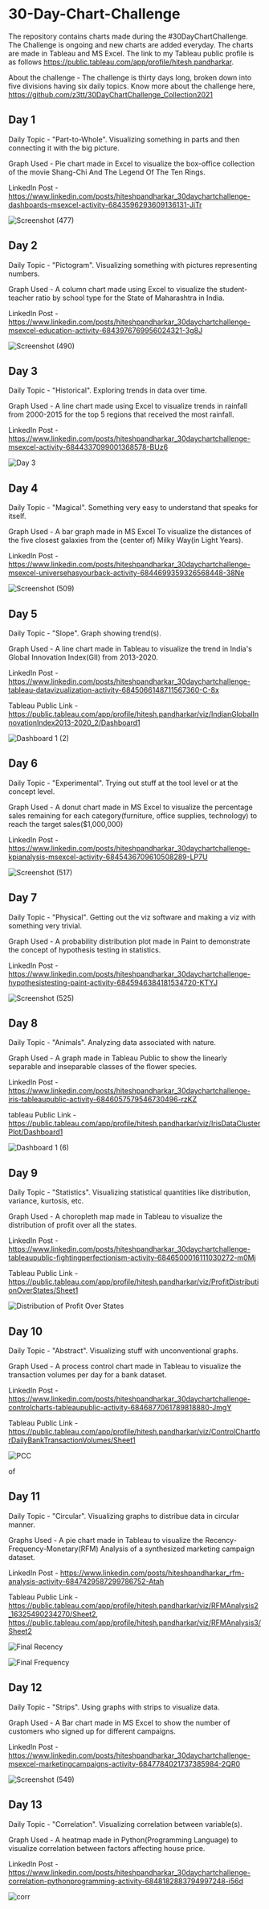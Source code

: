 # 30-Day-Chart-Challenge
The repository contains charts made during the #30DayChartChallenge. The Challenge is ongoing and new charts are added everyday. The charts are made in Tableau and MS Excel. The link to my Tableau public profile is as follows https://public.tableau.com/app/profile/hitesh.pandharkar.

About the challenge - The challenge is thirty days long, broken down into five divisions having six daily topics. Know more about the challenge here, https://github.com/z3tt/30DayChartChallenge_Collection2021 


## Day 1

Daily Topic - "Part-to-Whole". Visualizing something in parts and then connecting it with the big picture. 

Graph Used - Pie chart made in Excel to visualize the box-office collection of the movie Shang-Chi And The Legend Of The Ten Rings.

LinkedIn Post - https://www.linkedin.com/posts/hiteshpandharkar_30daychartchallenge-dashboards-msexcel-activity-6843596293609136131-JjTr


![Screenshot (477)](https://user-images.githubusercontent.com/57567447/134965188-368dc68a-f93c-404c-a2ef-a185fe339931.png)


## Day 2

Daily Topic - "Pictogram". Visualizing something with pictures representing numbers.

Graph Used - A column chart made using Excel to visualize the student-teacher ratio by school type for the State of Maharashtra in India.

LinkedIn Post - https://www.linkedin.com/posts/hiteshpandharkar_30daychartchallenge-msexcel-education-activity-6843976769956024321-3g8J


![Screenshot (490)](https://user-images.githubusercontent.com/57567447/134966972-39bdfbb3-b483-40aa-af15-ba16e1aeb21e.png)


## Day 3

Daily Topic - "Historical". Exploring trends in data over time.

Graph Used - A line chart made using Excel to visualize trends in rainfall from 2000-2015 for the top 5 regions that received the most rainfall.

LinkedIn Post - https://www.linkedin.com/posts/hiteshpandharkar_30daychartchallenge-msexcel-activity-6844337099001368578-BUz6


![Day 3](https://user-images.githubusercontent.com/57567447/134967963-edf81013-e747-461c-9f74-3232e4df1d2b.png)


## Day 4

Daily Topic - "Magical". Something very easy to understand that speaks for itself.

Graph Used - A bar graph made in MS Excel To visualize the distances of the five closest galaxies from the (center of) Milky Way(in Light Years).

LinkedIn Post - https://www.linkedin.com/posts/hiteshpandharkar_30daychartchallenge-msexcel-universehasyourback-activity-6844699359326568448-38Ne


![Screenshot (509)](https://user-images.githubusercontent.com/57567447/134968965-eafa780f-bc69-4b3b-a624-7c85993e3222.png)

## Day 5

Daily Topic - "Slope". Graph showing trend(s).

Graph Used - A line chart made in Tableau to visualize the trend in India's Global Innovation Index(GII) from 2013-2020.

LinkedIn Post - https://www.linkedin.com/posts/hiteshpandharkar_30daychartchallenge-tableau-datavizualization-activity-6845066148711567360-C-8x

Tableau Public Link - https://public.tableau.com/app/profile/hitesh.pandharkar/viz/IndianGlobalInnovationIndex2013-2020_2/Dashboard1


![Dashboard 1 (2)](https://user-images.githubusercontent.com/57567447/134969327-24014493-bd11-4c62-b496-689dba506937.png)


## Day 6

Daily Topic - "Experimental". Trying out stuff at the tool level or at the concept level.

Graph Used - A donut chart made in MS Excel to visualize the percentage sales remaining for each category(furniture, office supplies, technology) to reach the target sales($1,000,000)

LinkedIn Post - https://www.linkedin.com/posts/hiteshpandharkar_30daychartchallenge-kpianalysis-msexcel-activity-6845436709610508289-LP7U


![Screenshot (517)](https://user-images.githubusercontent.com/57567447/134970204-db5802a3-5166-4d0b-b585-cbcaf3524219.png)

## Day 7

Daily Topic - "Physical". Getting out the viz software and making a viz with something very trivial.

Graph Used - A probability distribution plot made in Paint to demonstrate the concept of hypothesis testing in statistics.

LinkedIn Post - https://www.linkedin.com/posts/hiteshpandharkar_30daychartchallenge-hypothesistesting-paint-activity-6845946384181534720-KTYJ


![Screenshot (525)](https://user-images.githubusercontent.com/57567447/134970702-f1769383-6c08-40fc-84ec-4e59e6613da8.png)


## Day 8

Daily Topic - "Animals". Analyzing data associated with nature.

Graph Used - A graph made in Tableau Public to show the linearly separable and inseparable classes of the flower species.

LinkedIn Post - https://www.linkedin.com/posts/hiteshpandharkar_30daychartchallenge-iris-tableaupublic-activity-6846057579546730496-rzKZ

tableau Public Link - https://public.tableau.com/app/profile/hitesh.pandharkar/viz/IrisDataClusterPlot/Dashboard1


![Dashboard 1 (6)](https://user-images.githubusercontent.com/57567447/134971274-dadfcfb7-3494-4d35-8208-8af6006d4fdb.png)


## Day 9

Daily Topic - "Statistics". Visualizing statistical quantities like distribution, variance, kurtosis, etc.

Graph Used - A choropleth map made in Tableau to visualize the distribution of profit over all the states.

LinkedIn Post - https://www.linkedin.com/posts/hiteshpandharkar_30daychartchallenge-tableaupublic-fightingperfectionism-activity-6846500016111030272-m0Mj

Tableau Public Link - https://public.tableau.com/app/profile/hitesh.pandharkar/viz/ProfitDistributionOverStates/Sheet1


![Distribution of Profit Over States](https://user-images.githubusercontent.com/57567447/134971956-b0f46fbb-67d2-4dc2-b537-2b66617461a6.png)


## Day 10

Daily Topic - "Abstract". Visualizing stuff with unconventional graphs.

Graph Used - A process control chart made in Tableau to visualize the transaction volumes per day for a bank dataset.

LinkedIn Post - https://www.linkedin.com/posts/hiteshpandharkar_30daychartchallenge-controlcharts-tableaupublic-activity-6846877061789818880-JmgY

Tableau Public Link - https://public.tableau.com/app/profile/hitesh.pandharkar/viz/ControlChartforDailyBankTransactionVolumes/Sheet1


![PCC](https://user-images.githubusercontent.com/57567447/134973000-779e0f7b-4288-47ed-be5c-320c64cc6846.png)

of 
## Day 11

Daily Topic - "Circular". Visualizing graphs to distribue data in circular manner.

Graphs Used - A pie chart made in Tableau to visualize the Recency-Frequency-Monetary(RFM) Analysis of a synthesized marketing campaign dataset.

LinkedIn Post - https://www.linkedin.com/posts/hiteshpandharkar_rfm-analysis-activity-6847429587299786752-Atah

Tableau Public Link - https://public.tableau.com/app/profile/hitesh.pandharkar/viz/RFMAnalysis2_16325490234270/Sheet2, https://public.tableau.com/app/profile/hitesh.pandharkar/viz/RFMAnalysis3/Sheet2


![Final Recency](https://user-images.githubusercontent.com/57567447/134974059-896696b6-564c-4144-be93-58e672348064.png)

![Final Frequency](https://user-images.githubusercontent.com/57567447/134974090-766d3af0-0a74-4026-b8dd-42f3a0e1414e.png)


## Day 12

Daily Topic - "Strips". Using graphs with strips to visualize data.

Graph Used - A Bar chart made in MS Excel to show the number of customers who signed up for different campaigns.

LinkedIn Post - https://www.linkedin.com/posts/hiteshpandharkar_30daychartchallenge-msexcel-marketingcampaigns-activity-6847784021737385984-2QR0


![Screenshot (549)](https://user-images.githubusercontent.com/57567447/134974692-643dadce-882d-4884-9d9f-85db3a51bb82.png)


## Day 13

Daily Topic - "Correlation". Visualizing correlation between variable(s).

Graph Used - A heatmap made in Python(Programming Language) to visualize correlation between factors affecting house price.

LinkedIn Post - https://www.linkedin.com/posts/hiteshpandharkar_30daychartchallenge-correlation-pythonprogramming-activity-6848182883794997248-i56d


![corr](https://user-images.githubusercontent.com/57567447/134975235-a9b9ffa3-a075-4b61-8d4b-2999ad608b32.png)


